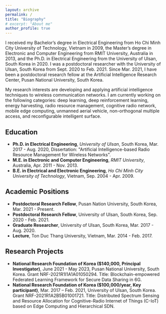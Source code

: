 ```yaml
---
layout: archive
permalink: /
title: "Biography"
# excerpt: "About me"
author_profile: true
---
```


I received my Bachelor’s degree in Electrical Engineering from Ho Chi Minh City University of Technology, Vietnam in 2009, the Master’s degree in Electronic and Computer Engineering from RMIT University, Australia in 2013, and the Ph.D. in Electrical Engineering from the University of Ulsan, South Korea in 2020. I was a postdoctoral researcher with the University of Ulsan, South Korea from Sept. 2020 to Feb. 2021. Since Mar. 2021, I have been a postdoctoral research fellow at the Artificial Intelligence Research Center, Pusan National University, South Korea.

My research interests are developing and applying artificial intelligence techniques to wireless communication networks. I am currently working on the following categories: deep learning, deep reinforcement learning, energy harvesting, radio resource management, cognitive radio network, mobile edge computing, unmanned aerial vehicle, non-orthogonal multiple access, and reconfigurable intelligent surface.



## Education

- **Ph.D. in Electrical Engineering**, _University of Ulsan_, South Korea, Mar. 2017 - Aug. 2020, Dissertation: "Artificial Intelligence-based Radio Resource Management for Wireless Networks".
- **M.E. in Electronic and Computer Engineering**, _RMIT University_, Australia, Apr. 2011 - Nov. 2013.
- **B.E. in Electrical and Electronic Engineering**, _Ho Chi Minh City University of Technology_, Vietnam, Sep. 2004 - Apr. 2009.


## Academic Positions

- **Postdoctoral Research Fellow**, Pusan Nation University, South Korea, Mar. 2021 - Present.
- **Postdoctoral Research Fellow**, University of Ulsan, South Korea, Sep. 2020 - Feb. 2021.
- **Graduate Researcher**, University of Ulsan, South Korea, Mar. 2017 - Aug. 2020.
- **Lecture**, Ton Duc Thang University, Vietnam, Mar. 2014 - Feb. 2017.


## Research Projects

- **National Research Foundation of Korea ($140,000, Principal Investigator)**, June 2021 - May 2023, Pusan National University, South Korea. Grant NRF-2021R1I1A1A01050294. Title: Blockchain-empowered Federated Learning Framework for Secure Data Sharing in 6G.
- **National Research Foundation of Korea ($100,000/year, Key participant)**, Mar. 2017 – Feb. 2021, University of Ulsan, South Korea. Grant NRF-2021R1A2B5B01001721. Title: Distributed Spectrum Sensing and Resource Allocation for Cognitive-Radio Internet of Things (C-IoT) based on Edge Computing and Hierarchical SDN.
